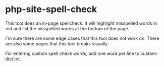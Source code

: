 # php-site-spell-check
This tool does an in-page spellcheck. It will highlight misspelled words in red and list the misspelled words at the bottom of the page.

I'm sure there are some edge cases that this tool does not work on. 
There are also some pages that this tool breaks visually.

For entering custom spell check words, add one word per line to custom-dict.txt.
